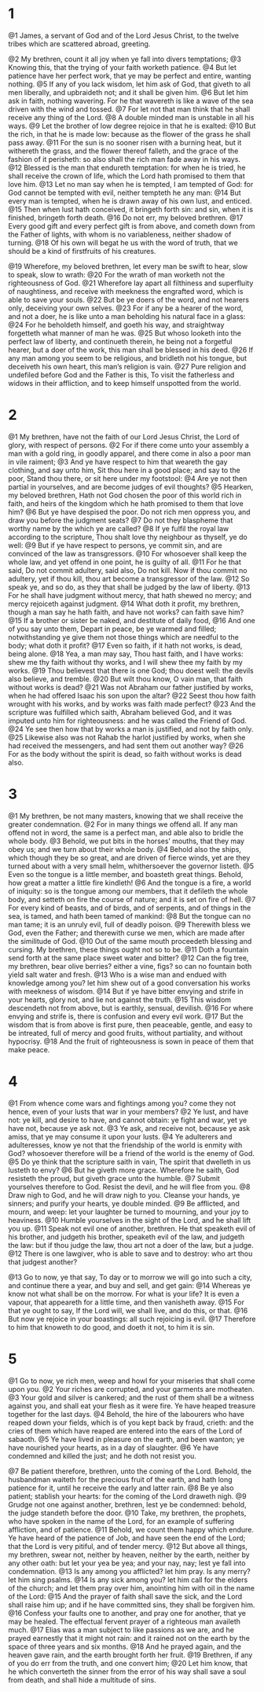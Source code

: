 # 1 
@1 James, a servant of God and of the Lord Jesus Christ, to the twelve tribes which are scattered abroad, greeting. 

@2 My brethren, count it all joy when ye fall into divers temptations; @3 Knowing this, that the trying of your faith worketh patience. @4 But let patience have her perfect work, that ye may be perfect and entire, wanting nothing. @5 If any of you lack wisdom, let him ask of God, that giveth to all men liberally, and upbraideth not; and it shall be given him. @6 But let him ask in faith, nothing wavering. For he that wavereth is like a wave of the sea driven with the wind and tossed. @7 For let not that man think that he shall receive any thing of the Lord. @8 A double minded man is unstable in all his ways. @9 Let the brother of low degree rejoice in that he is exalted: @10 But the rich, in that he is made low: because as the flower of the grass he shall pass away. @11 For the sun is no sooner risen with a burning heat, but it withereth the grass, and the flower thereof falleth, and the grace of the fashion of it perisheth: so also shall the rich man fade away in his ways. @12 Blessed is the man that endureth temptation: for when he is tried, he shall receive the crown of life, which the Lord hath promised to them that love him. @13 Let no man say when he is tempted, I am tempted of God: for God cannot be tempted with evil, neither tempteth he any man: @14 But every man is tempted, when he is drawn away of his own lust, and enticed. @15 Then when lust hath conceived, it bringeth forth sin: and sin, when it is finished, bringeth forth death. @16 Do not err, my beloved brethren. @17 Every good gift and every perfect gift is from above, and cometh down from the Father of lights, with whom is no variableness, neither shadow of turning. @18 Of his own will begat he us with the word of truth, that we should be a kind of firstfruits of his creatures. 

@19 Wherefore, my beloved brethren, let every man be swift to hear, slow to speak, slow to wrath: @20 For the wrath of man worketh not the righteousness of God. @21 Wherefore lay apart all filthiness and superfluity of naughtiness, and receive with meekness the engrafted word, which is able to save your souls. @22 But be ye doers of the word, and not hearers only, deceiving your own selves. @23 For if any be a hearer of the word, and not a doer, he is like unto a man beholding his natural face in a glass: @24 For he beholdeth himself, and goeth his way, and straightway forgetteth what manner of man he was. @25 But whoso looketh into the perfect law of liberty, and continueth therein, he being not a forgetful hearer, but a doer of the work, this man shall be blessed in his deed. @26 If any man among you seem to be religious, and bridleth not his tongue, but deceiveth his own heart, this man’s religion is vain. @27 Pure religion and undefiled before God and the Father is this, To visit the fatherless and widows in their affliction, and to keep himself unspotted from the world. 

# 2 
@1 My brethren, have not the faith of our Lord Jesus Christ, the Lord of glory, with respect of persons. @2 For if there come unto your assembly a man with a gold ring, in goodly apparel, and there come in also a poor man in vile raiment; @3 And ye have respect to him that weareth the gay clothing, and say unto him, Sit thou here in a good place; and say to the poor, Stand thou there, or sit here under my footstool: @4 Are ye not then partial in yourselves, and are become judges of evil thoughts? @5 Hearken, my beloved brethren, Hath not God chosen the poor of this world rich in faith, and heirs of the kingdom which he hath promised to them that love him? @6 But ye have despised the poor. Do not rich men oppress you, and draw you before the judgment seats? @7 Do not they blaspheme that worthy name by the which ye are called? @8 If ye fulfil the royal law according to the scripture, Thou shalt love thy neighbour as thyself, ye do well: @9 But if ye have respect to persons, ye commit sin, and are convinced of the law as transgressors. @10 For whosoever shall keep the whole law, and yet offend in one point, he is guilty of all. @11 For he that said, Do not commit adultery, said also, Do not kill. Now if thou commit no adultery, yet if thou kill, thou art become a transgressor of the law. @12 So speak ye, and so do, as they that shall be judged by the law of liberty. @13 For he shall have judgment without mercy, that hath shewed no mercy; and mercy rejoiceth against judgment. @14 What doth it profit, my brethren, though a man say he hath faith, and have not works? can faith save him? @15 If a brother or sister be naked, and destitute of daily food, @16 And one of you say unto them, Depart in peace, be ye warmed and filled; notwithstanding ye give them not those things which are needful to the body; what doth it profit? @17 Even so faith, if it hath not works, is dead, being alone. @18 Yea, a man may say, Thou hast faith, and I have works: shew me thy faith without thy works, and I will shew thee my faith by my works. @19 Thou believest that there is one God; thou doest well: the devils also believe, and tremble. @20 But wilt thou know, O vain man, that faith without works is dead? @21 Was not Abraham our father justified by works, when he had offered Isaac his son upon the altar? @22 Seest thou how faith wrought with his works, and by works was faith made perfect? @23 And the scripture was fulfilled which saith, Abraham believed God, and it was imputed unto him for righteousness: and he was called the Friend of God. @24 Ye see then how that by works a man is justified, and not by faith only. @25 Likewise also was not Rahab the harlot justified by works, when she had received the messengers, and had sent them out another way? @26 For as the body without the spirit is dead, so faith without works is dead also. 

# 3 
@1 My brethren, be not many masters, knowing that we shall receive the greater condemnation. @2 For in many things we offend all. If any man offend not in word, the same is a perfect man, and able also to bridle the whole body. @3 Behold, we put bits in the horses’ mouths, that they may obey us; and we turn about their whole body. @4 Behold also the ships, which though they be so great, and are driven of fierce winds, yet are they turned about with a very small helm, whithersoever the governor listeth. @5 Even so the tongue is a little member, and boasteth great things. Behold, how great a matter a little fire kindleth! @6 And the tongue is a fire, a world of iniquity: so is the tongue among our members, that it defileth the whole body, and setteth on fire the course of nature; and it is set on fire of hell. @7 For every kind of beasts, and of birds, and of serpents, and of things in the sea, is tamed, and hath been tamed of mankind: @8 But the tongue can no man tame; it is an unruly evil, full of deadly poison. @9 Therewith bless we God, even the Father; and therewith curse we men, which are made after the similitude of God. @10 Out of the same mouth proceedeth blessing and cursing. My brethren, these things ought not so to be. @11 Doth a fountain send forth at the same place sweet water and bitter? @12 Can the fig tree, my brethren, bear olive berries? either a vine, figs? so can no fountain both yield salt water and fresh. @13 Who is a wise man and endued with knowledge among you? let him shew out of a good conversation his works with meekness of wisdom. @14 But if ye have bitter envying and strife in your hearts, glory not, and lie not against the truth. @15 This wisdom descendeth not from above, but is earthly, sensual, devilish. @16 For where envying and strife is, there is confusion and every evil work. @17 But the wisdom that is from above is first pure, then peaceable, gentle, and easy to be intreated, full of mercy and good fruits, without partiality, and without hypocrisy. @18 And the fruit of righteousness is sown in peace of them that make peace. 

# 4 
@1 From whence come wars and fightings among you? come they not hence, even of your lusts that war in your members? @2 Ye lust, and have not: ye kill, and desire to have, and cannot obtain: ye fight and war, yet ye have not, because ye ask not. @3 Ye ask, and receive not, because ye ask amiss, that ye may consume it upon your lusts. @4 Ye adulterers and adulteresses, know ye not that the friendship of the world is enmity with God? whosoever therefore will be a friend of the world is the enemy of God. @5 Do ye think that the scripture saith in vain, The spirit that dwelleth in us lusteth to envy? @6 But he giveth more grace. Wherefore he saith, God resisteth the proud, but giveth grace unto the humble. @7 Submit yourselves therefore to God. Resist the devil, and he will flee from you. @8 Draw nigh to God, and he will draw nigh to you. Cleanse your hands, ye sinners; and purify your hearts, ye double minded. @9 Be afflicted, and mourn, and weep: let your laughter be turned to mourning, and your joy to heaviness. @10 Humble yourselves in the sight of the Lord, and he shall lift you up. @11 Speak not evil one of another, brethren. He that speaketh evil of his brother, and judgeth his brother, speaketh evil of the law, and judgeth the law: but if thou judge the law, thou art not a doer of the law, but a judge. @12 There is one lawgiver, who is able to save and to destroy: who art thou that judgest another? 

@13 Go to now, ye that say, To day or to morrow we will go into such a city, and continue there a year, and buy and sell, and get gain: @14 Whereas ye know not what shall be on the morrow. For what is your life? It is even a vapour, that appeareth for a little time, and then vanisheth away. @15 For that ye ought to say, If the Lord will, we shall live, and do this, or that. @16 But now ye rejoice in your boastings: all such rejoicing is evil. @17 Therefore to him that knoweth to do good, and doeth it not, to him it is sin. 

# 5 
@1 Go to now, ye rich men, weep and howl for your miseries that shall come upon you. @2 Your riches are corrupted, and your garments are motheaten. @3 Your gold and silver is cankered; and the rust of them shall be a witness against you, and shall eat your flesh as it were fire. Ye have heaped treasure together for the last days. @4 Behold, the hire of the labourers who have reaped down your fields, which is of you kept back by fraud, crieth: and the cries of them which have reaped are entered into the ears of the Lord of sabaoth. @5 Ye have lived in pleasure on the earth, and been wanton; ye have nourished your hearts, as in a day of slaughter. @6 Ye have condemned and killed the just; and he doth not resist you. 

@7 Be patient therefore, brethren, unto the coming of the Lord. Behold, the husbandman waiteth for the precious fruit of the earth, and hath long patience for it, until he receive the early and latter rain. @8 Be ye also patient; stablish your hearts: for the coming of the Lord draweth nigh. @9 Grudge not one against another, brethren, lest ye be condemned: behold, the judge standeth before the door. @10 Take, my brethren, the prophets, who have spoken in the name of the Lord, for an example of suffering affliction, and of patience. @11 Behold, we count them happy which endure. Ye have heard of the patience of Job, and have seen the end of the Lord; that the Lord is very pitiful, and of tender mercy. @12 But above all things, my brethren, swear not, neither by heaven, neither by the earth, neither by any other oath: but let your yea be yea; and your nay, nay; lest ye fall into condemnation. @13 Is any among you afflicted? let him pray. Is any merry? let him sing psalms. @14 Is any sick among you? let him call for the elders of the church; and let them pray over him, anointing him with oil in the name of the Lord: @15 And the prayer of faith shall save the sick, and the Lord shall raise him up; and if he have committed sins, they shall be forgiven him. @16 Confess your faults one to another, and pray one for another, that ye may be healed. The effectual fervent prayer of a righteous man availeth much. @17 Elias was a man subject to like passions as we are, and he prayed earnestly that it might not rain: and it rained not on the earth by the space of three years and six months. @18 And he prayed again, and the heaven gave rain, and the earth brought forth her fruit. @19 Brethren, if any of you do err from the truth, and one convert him; @20 Let him know, that he which converteth the sinner from the error of his way shall save a soul from death, and shall hide a multitude of sins. 